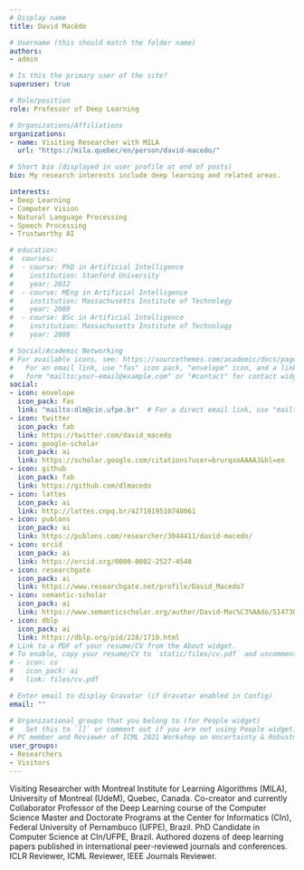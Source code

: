 ```yaml
---
# Display name
title: David Macêdo

# Username (this should match the folder name)
authors:
- admin

# Is this the primary user of the site?
superuser: true

# Role/position
role: Professor of Deep Learning

# Organizations/Affiliations
organizations:
- name: Visiting Researcher with MILA
  url: "https://mila.quebec/en/person/david-macedo/"

# Short bio (displayed in user profile at end of posts)
bio: My research interests include deep learning and related areas.

interests:
- Deep Learning
- Computer Vision
- Natural Language Processing
- Speech Processing
- Trustworthy AI

# education:
#  courses:
#  - course: PhD in Artificial Intelligence
#    institution: Stanford University
#    year: 2012
#  - course: MEng in Artificial Intelligence
#    institution: Massachusetts Institute of Technology
#    year: 2009
#  - course: BSc in Artificial Intelligence
#    institution: Massachusetts Institute of Technology
#    year: 2008

# Social/Academic Networking
# For available icons, see: https://sourcethemes.com/academic/docs/page-builder/#icons
#   For an email link, use "fas" icon pack, "envelope" icon, and a link in the
#   form "mailto:your-email@example.com" or "#contact" for contact widget.
social:
- icon: envelope
  icon_pack: fas
  link: "mailto:dlm@cin.ufpe.br"  # For a direct email link, use "mailto:dlm@cin.ufpe.br".
- icon: twitter
  icon_pack: fab
  link: https://twitter.com/david_macedo
- icon: google-scholar
  icon_pack: ai
  link: https://scholar.google.com/citations?user=brurqxoAAAAJ&hl=en
- icon: github
  icon_pack: fab
  link: https://github.com/dlmacedo
- icon: lattes
  icon_pack: ai
  link: http://lattes.cnpq.br/4271819510740061
- icon: publons
  icon_pack: ai
  link: https://publons.com/researcher/3044411/david-macedo/
- icon: orcid
  icon_pack: ai
  link: https://orcid.org/0000-0002-2527-4548
- icon: researchgate
  icon_pack: ai
  link: https://www.researchgate.net/profile/David_Macedo7
- icon: semantic-scholar
  icon_pack: ai
  link: https://www.semanticscholar.org/author/David-Mac%C3%AAdo/51473026
- icon: dblp
  icon_pack: ai
  link: https://dblp.org/pid/228/1710.html
# Link to a PDF of your resume/CV from the About widget.
# To enable, copy your resume/CV to `static/files/cv.pdf` and uncomment the lines below.
# - icon: cv
#   icon_pack: ai
#   link: files/cv.pdf

# Enter email to display Gravatar (if Gravatar enabled in Config)
email: ""

# Organizational groups that you belong to (for People widget)
#   Set this to `[]` or comment out if you are not using People widget.
# PC member and Reviewer of ICML 2021 Workshop on Uncertainty & Robustness in Deep Learning.
user_groups:
- Researchers
- Visitors
---
```


Visiting Researcher with Montreal Institute for Learning Algorithms (MILA), University of Montreal (UdeM), Quebec, Canada. Co-creator and currently Collaborator Professor of the Deep Learning course of the Computer Science Master and Doctorate Programs at the Center for Informatics (CIn), Federal University of Pernambuco (UFPE), Brazil. PhD Candidate in Computer Science at CIn/UFPE, Brazil. Authored dozens of deep learning papers published in international peer-reviewed journals and conferences. ICLR Reviewer, ICML Reviewer, IEEE Journals Reviewer.
